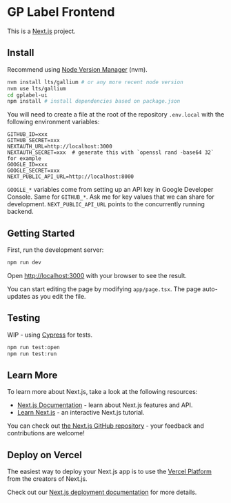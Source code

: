 # GP Label Frontend

This is a [Next.js](https://nextjs.org/) project.

## Install
Recommend using [Node Version Manager](https://github.com/nvm-sh/nvm) (nvm).

```bash
nvm install lts/gallium # or any more recent node version
nvm use lts/gallium
cd gplabel-ui
npm install # install dependencies based on package.json
```

You will need to create a file at the root of the repository `.env.local` with the following environment variables:

```
GITHUB_ID=xxx
GITHUB_SECRET=xxx
NEXTAUTH_URL=http://localhost:3000
NEXTAUTH_SECRET=xxx  # generate this with `openssl rand -base64 32` for example
GOOGLE_ID=xxx
GOOGLE_SECRET=xxx
NEXT_PUBLIC_API_URL=http://localhost:8000
```

`GOOGLE_*` variables come from setting up an API key in Google Developer Console. Same for `GITHUB_*`. Ask me for key values that we can share for development. `NEXT_PUBLIC_API_URL` points to the concurrently running backend.


## Getting Started

First, run the development server:

```bash
npm run dev
```

Open [http://localhost:3000](http://localhost:3000) with your browser to see the result.

You can start editing the page by modifying `app/page.tsx`. The page auto-updates as you edit the file.


## Testing

WIP - using [Cypress](https://www.cypress.io/) for tests.

```bash
npm run test:open
npm run test:run
```

## Learn More

To learn more about Next.js, take a look at the following resources:

- [Next.js Documentation](https://nextjs.org/docs) - learn about Next.js features and API.
- [Learn Next.js](https://nextjs.org/learn) - an interactive Next.js tutorial.

You can check out [the Next.js GitHub repository](https://github.com/vercel/next.js/) - your feedback and contributions are welcome!

## Deploy on Vercel

The easiest way to deploy your Next.js app is to use the [Vercel Platform](https://vercel.com/new?utm_medium=default-template&filter=next.js&utm_source=create-next-app&utm_campaign=create-next-app-readme) from the creators of Next.js.

Check out our [Next.js deployment documentation](https://nextjs.org/docs/deployment) for more details.
